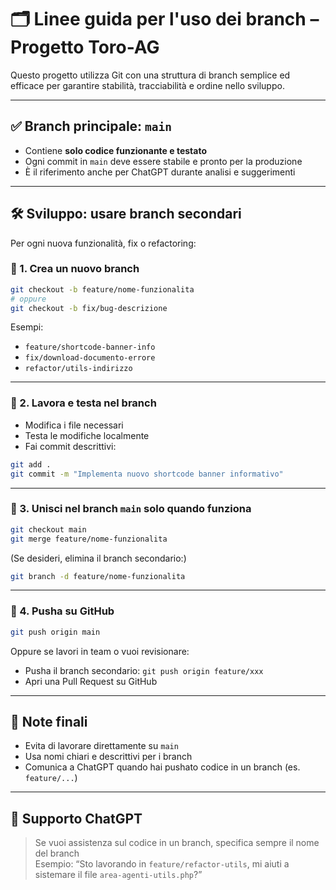 
# 🗂️ Linee guida per l'uso dei branch – Progetto Toro-AG

Questo progetto utilizza Git con una struttura di branch semplice ed efficace per garantire stabilità, tracciabilità e ordine nello sviluppo.

---

## ✅ Branch principale: `main`

- Contiene **solo codice funzionante e testato**
- Ogni commit in `main` deve essere stabile e pronto per la produzione
- È il riferimento anche per ChatGPT durante analisi e suggerimenti

---

## 🛠️ Sviluppo: usare branch secondari

Per ogni nuova funzionalità, fix o refactoring:

### 🔹 1. Crea un nuovo branch

```bash
git checkout -b feature/nome-funzionalita
# oppure
git checkout -b fix/bug-descrizione
```

Esempi:
- `feature/shortcode-banner-info`
- `fix/download-documento-errore`
- `refactor/utils-indirizzo`

---

### 🔹 2. Lavora e testa nel branch

- Modifica i file necessari
- Testa le modifiche localmente
- Fai commit descrittivi:

```bash
git add .
git commit -m "Implementa nuovo shortcode banner informativo"
```

---

### 🔹 3. Unisci nel branch `main` solo quando funziona

```bash
git checkout main
git merge feature/nome-funzionalita
```

(Se desideri, elimina il branch secondario:)
```bash
git branch -d feature/nome-funzionalita
```

---

### 🔹 4. Pusha su GitHub

```bash
git push origin main
```

Oppure se lavori in team o vuoi revisionare:
- Pusha il branch secondario: `git push origin feature/xxx`
- Apri una Pull Request su GitHub

---

## 📌 Note finali

- Evita di lavorare direttamente su `main`
- Usa nomi chiari e descrittivi per i branch
- Comunica a ChatGPT quando hai pushato codice in un branch (es. `feature/...`)

---

## 🧠 Supporto ChatGPT

> Se vuoi assistenza sul codice in un branch, specifica sempre il nome del branch  
> Esempio: “Sto lavorando in `feature/refactor-utils`, mi aiuti a sistemare il file `area-agenti-utils.php`?”

